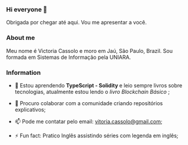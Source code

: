 ### Hi everyone 👋
Obrigada por chegar até aqui. Vou me apresentar a você.


### About me
Meu nome é Victoria Cassolo e moro em Jaú, São Paulo, Brazil. Sou formada em Sistemas de Informação pela UNIARA.


<!--
**victoriacassolo/victoriacassolo** is a ✨ _special_ ✨ repository because its `README.md` (this file) appears on your GitHub profile.

Here are some ideas to get you started:
-->
<!--- 💬 Ask me about ...-->
### Information

- 🌱 Estou aprendendo <strong> TypeScript - Solidity </strong> e leio sempre livros sobre tecnologias, atualmente estou lendo o <em>livro Blockchain Básico </em>;

- 👯 Procuro colaborar com a comunidade criando repositórios explicativos;

- 📫 Pode me contatar pelo email: vitoria.cassolo@gmail.com;

- ⚡ Fun fact: Pratico Inglês assistindo séries com legenda em inglês;
